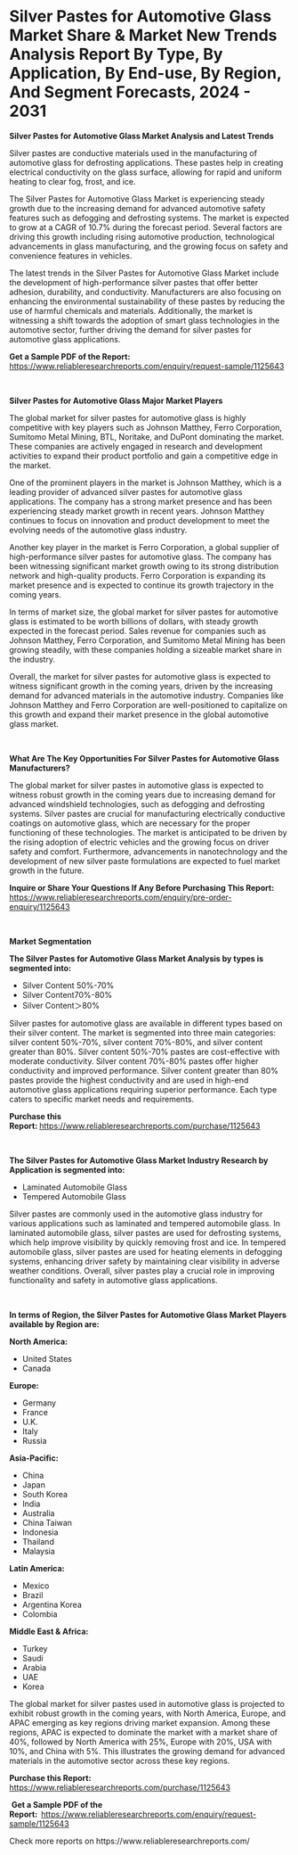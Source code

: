 <p><h1>Silver Pastes for Automotive Glass Market Share & Market New Trends Analysis Report By Type, By Application, By End-use, By Region, And Segment Forecasts, 2024 - 2031</h1></p><p><strong>Silver Pastes for Automotive Glass Market Analysis and Latest Trends</strong></p>
<p><p>Silver pastes are conductive materials used in the manufacturing of automotive glass for defrosting applications. These pastes help in creating electrical conductivity on the glass surface, allowing for rapid and uniform heating to clear fog, frost, and ice.</p><p>The Silver Pastes for Automotive Glass Market is experiencing steady growth due to the increasing demand for advanced automotive safety features such as defogging and defrosting systems. The market is expected to grow at a CAGR of 10.7% during the forecast period. Several factors are driving this growth including rising automotive production, technological advancements in glass manufacturing, and the growing focus on safety and convenience features in vehicles.</p><p>The latest trends in the Silver Pastes for Automotive Glass Market include the development of high-performance silver pastes that offer better adhesion, durability, and conductivity. Manufacturers are also focusing on enhancing the environmental sustainability of these pastes by reducing the use of harmful chemicals and materials. Additionally, the market is witnessing a shift towards the adoption of smart glass technologies in the automotive sector, further driving the demand for silver pastes for automotive glass applications.</p></p>
<p><strong>Get a Sample PDF of the Report:&nbsp;</strong> <a href="https://www.reliableresearchreports.com/enquiry/request-sample/1125643">https://www.reliableresearchreports.com/enquiry/request-sample/1125643</a></p>
<p>&nbsp;</p>
<p><strong>Silver Pastes for Automotive Glass Major Market Players</strong></p>
<p><p>The global market for silver pastes for automotive glass is highly competitive with key players such as Johnson Matthey, Ferro Corporation, Sumitomo Metal Mining, BTL, Noritake, and DuPont dominating the market. These companies are actively engaged in research and development activities to expand their product portfolio and gain a competitive edge in the market.</p><p>One of the prominent players in the market is Johnson Matthey, which is a leading provider of advanced silver pastes for automotive glass applications. The company has a strong market presence and has been experiencing steady market growth in recent years. Johnson Matthey continues to focus on innovation and product development to meet the evolving needs of the automotive glass industry.</p><p>Another key player in the market is Ferro Corporation, a global supplier of high-performance silver pastes for automotive glass. The company has been witnessing significant market growth owing to its strong distribution network and high-quality products. Ferro Corporation is expanding its market presence and is expected to continue its growth trajectory in the coming years.</p><p>In terms of market size, the global market for silver pastes for automotive glass is estimated to be worth billions of dollars, with steady growth expected in the forecast period. Sales revenue for companies such as Johnson Matthey, Ferro Corporation, and Sumitomo Metal Mining has been growing steadily, with these companies holding a sizeable market share in the industry.</p><p>Overall, the market for silver pastes for automotive glass is expected to witness significant growth in the coming years, driven by the increasing demand for advanced materials in the automotive industry. Companies like Johnson Matthey and Ferro Corporation are well-positioned to capitalize on this growth and expand their market presence in the global automotive glass market.</p></p>
<p>&nbsp;</p>
<p><strong>What Are The Key Opportunities For Silver Pastes for Automotive Glass Manufacturers?</strong></p>
<p><p>The global market for silver pastes in automotive glass is expected to witness robust growth in the coming years due to increasing demand for advanced windshield technologies, such as defogging and defrosting systems. Silver pastes are crucial for manufacturing electrically conductive coatings on automotive glass, which are necessary for the proper functioning of these technologies. The market is anticipated to be driven by the rising adoption of electric vehicles and the growing focus on driver safety and comfort. Furthermore, advancements in nanotechnology and the development of new silver paste formulations are expected to fuel market growth in the future.</p></p>
<p><strong>Inquire or Share Your Questions If Any Before Purchasing This Report:</strong> <a href="https://www.reliableresearchreports.com/enquiry/pre-order-enquiry/1125643">https://www.reliableresearchreports.com/enquiry/pre-order-enquiry/1125643</a></p>
<p>&nbsp;</p>
<p><strong>Market Segmentation</strong></p>
<p><strong>The Silver Pastes for Automotive Glass Market Analysis by types is segmented into:</strong></p>
<p><ul><li>Silver Content 50%-70%</li><li>Silver Content70%-80%</li><li>Silver Content＞80%</li></ul></p>
<p><p>Silver pastes for automotive glass are available in different types based on their silver content. The market is segmented into three main categories: silver content 50%-70%, silver content 70%-80%, and silver content greater than 80%. Silver content 50%-70% pastes are cost-effective with moderate conductivity. Silver content 70%-80% pastes offer higher conductivity and improved performance. Silver content greater than 80% pastes provide the highest conductivity and are used in high-end automotive glass applications requiring superior performance. Each type caters to specific market needs and requirements.</p></p>
<p><strong>Purchase this Report:&nbsp;</strong><a href="https://www.reliableresearchreports.com/purchase/1125643">https://www.reliableresearchreports.com/purchase/1125643</a></p>
<p>&nbsp;</p>
<p><strong>The Silver Pastes for Automotive Glass Market Industry Research by Application is segmented into:</strong></p>
<p><ul><li>Laminated Automobile Glass</li><li>Tempered Automobile Glass</li></ul></p>
<p><p>Silver pastes are commonly used in the automotive glass industry for various applications such as laminated and tempered automobile glass. In laminated automobile glass, silver pastes are used for defrosting systems, which help improve visibility by quickly removing frost and ice. In tempered automobile glass, silver pastes are used for heating elements in defogging systems, enhancing driver safety by maintaining clear visibility in adverse weather conditions. Overall, silver pastes play a crucial role in improving functionality and safety in automotive glass applications.</p></p>
<p>&nbsp;</p>
<p><strong>In terms of Region, the Silver Pastes for Automotive Glass Market Players available by Region are:</strong></p>
<p>
    <p> <strong> North America: </strong>
        <ul>
            <li>United States</li>
            <li>Canada</li>
        </ul>
        </p> 
    <p> <strong> Europe: </strong>
        <ul>
            <li>Germany</li>
            <li>France</li>
            <li>U.K.</li>
            <li>Italy</li>
            <li>Russia</li>
        </ul>
        </p> 
    <p> <strong> Asia-Pacific: </strong>
        <ul>
            <li>China</li>
            <li>Japan</li>
            <li>South Korea</li>
            <li>India</li>
            <li>Australia</li>
            <li>China Taiwan</li>
            <li>Indonesia</li>
            <li>Thailand</li>
            <li>Malaysia</li>
        </ul>
        </p> 
    <p> <strong> Latin America: </strong>
        <ul>
            <li>Mexico</li>
            <li>Brazil</li>
            <li>Argentina Korea</li>
            <li>Colombia</li>
        </ul>
        </p> 
    <p> <strong> Middle East & Africa: </strong>
        <ul>
            <li>Turkey</li>
            <li>Saudi</li>
            <li>Arabia</li>
            <li>UAE</li>
            <li>Korea</li>
        </ul>
    </p>
    </p>
<p><p>The global market for silver pastes used in automotive glass is projected to exhibit robust growth in the coming years, with North America, Europe, and APAC emerging as key regions driving market expansion. Among these regions, APAC is expected to dominate the market with a market share of 40%, followed by North America with 25%, Europe with 20%, USA with 10%, and China with 5%. This illustrates the growing demand for advanced materials in the automotive sector across these key regions.</p></p>
<p><strong>Purchase this Report: </strong><a href="https://www.reliableresearchreports.com/purchase/1125643">https://www.reliableresearchreports.com/purchase/1125643</a></p>
<p>&nbsp;<strong>Get a Sample PDF of the Report:&nbsp;&nbsp;</strong><a href="https://www.reliableresearchreports.com/enquiry/request-sample/1125643">https://www.reliableresearchreports.com/enquiry/request-sample/1125643</a></p>
<p><strong></strong></p>
<p>Check more reports on https://www.reliableresearchreports.com/</p>